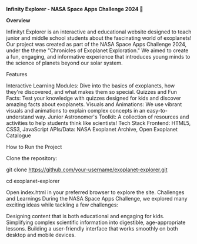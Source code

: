 <b>Infinity Explorer - NASA Space Apps Challenge 2024 🌌</b>

<b>Overview</b>

Infinityt Explorer is an interactive and educational website designed to teach junior and middle school students about the fascinating world of exoplanets! Our project was created as part of the NASA Space Apps Challenge 2024, under the theme "Chronicles of Exoplanet Exploration." We aimed to create a fun, engaging, and informative experience that introduces young minds to the science of planets beyond our solar system.

Features

Interactive Learning Modules: Dive into the basics of exoplanets, how they're discovered, and what makes them so special.
Quizzes and Fun Facts: Test your knowledge with quizzes designed for kids and discover amazing facts about exoplanets.
Visuals and Animations: We use vibrant visuals and animations to explain complex concepts in an easy-to-understand way.
Junior Astronomer's Toolkit: A collection of resources and activities to help students think like scientists!
Tech Stack
Frontend: HTML5, CSS3, JavaScript
APIs/Data: NASA Exoplanet Archive, Open Exoplanet Catalogue

How to Run the Project

Clone the repository:


git clone https://github.com/your-username/exoplanet-explorer.git

cd exoplanet-explorer


Open index.html in your preferred browser to explore the site.
Challenges and Learnings
During the NASA Space Apps Challenge, we explored many exciting ideas while tackling a few challenges:


Designing content that is both educational and engaging for kids.
Simplifying complex scientific information into digestible, age-appropriate lessons.
Building a user-friendly interface that works smoothly on both desktop and mobile devices.

